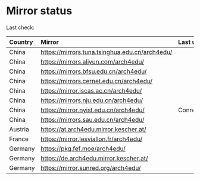 <script src="./time.js"></script>
# Mirror status
Last check: <script type="text/javascript">localize(1735849393.2025406);</script>

|Country|Mirror|Last update|
|:------|:-----|:----------|
|China|https://mirrors.tuna.tsinghua.edu.cn/arch4edu/|<script type="text/javascript">localize(1735800438);</script>|
|China|https://mirrors.aliyun.com/arch4edu/|<script type="text/javascript">localize(1735800438);</script>|
|China|https://mirrors.bfsu.edu.cn/arch4edu/|<script type="text/javascript">localize(1735800438);</script>|
|China|https://mirrors.cernet.edu.cn/arch4edu/|<script type="text/javascript">localize(1735800438);</script>|
|China|https://mirror.iscas.ac.cn/arch4edu/|<script type="text/javascript">localize(1735800438);</script>|
|China|https://mirrors.nju.edu.cn/arch4edu/|<script type="text/javascript">localize(1735800438);</script>|
|China|https://mirror.nyist.edu.cn/arch4edu/|ConnectionError|
|China|https://mirrors.sau.edu.cn/arch4edu/|<script type="text/javascript">localize(1731653531);</script>|
|Austria|https://at.arch4edu.mirror.kescher.at/|<script type="text/javascript">localize(1735800438);</script>|
|France|https://mirror.lesviallon.fr/arch4edu/|<script type="text/javascript">localize(1735800438);</script>|
|Germany|https://pkg.fef.moe/arch4edu/|<script type="text/javascript">localize(1735800438);</script>|
|Germany|https://de.arch4edu.mirror.kescher.at/|<script type="text/javascript">localize(1735800438);</script>|
|Germany|https://mirror.sunred.org/arch4edu/|<script type="text/javascript">localize(1735800438);</script>|

<script src="./tablefilter/tablefilter.js"></script>
<script src="./table.js"></script>